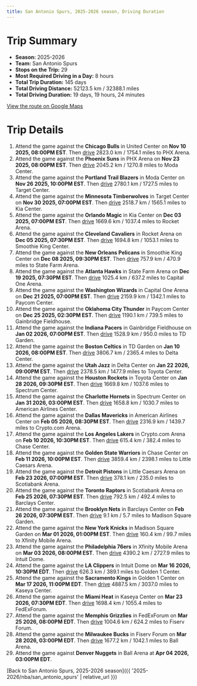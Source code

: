 ```yaml
---
title: San Antonio Spurs, 2025-2026 season, Driving Duration
---
```


# Trip Summary
- **Season:** 2025-2026
- **Team:** San Antonio Spurs
- **Stops on the Trip:** 29
- **Most Required Driving in a Day:** 8 hours
- **Total Trip Duration:** 145 days
- **Total Driving Distance:** 52123.5 km / 32388.1 miles
- **Total Driving Duration:** 19 days, 19 hours, 24 minutes

[View the route on Google Maps](https://www.google.com/maps/dir/United+Center+Chicago+IL/PHX+Arena+Phoenix+AZ/Moda+Center+Portland+OR/Target+Center+Minneapolis+MN/Kia+Center+Orlando+FL/Rocket+Arena+Cleveland+OH/Smoothie+King+Center+New+Orleans+LA/State+Farm+Arena+Atlanta+GA/Capital+One+Arena+Washington+DC/Paycom+Center+Oklahoma+City+OK/Gainbridge+Fieldhouse+Indianapolis+IN/TD+Garden+Boston+MA/Delta+Center+Salt+Lake+City+UT/Toyota+Center+Houston+TX/Spectrum+Center+Charlotte+NC/American+Airlines+Center+Dallas+TX/Crypto.com+Arena+Los+Angeles+CA/Chase+Center+San+Francisco+CA/Little+Caesars+Arena+Detroit+MI/Scotiabank+Arena+Toronto+ON/Barclays+Center+Brooklyn+NY/Madison+Square+Garden+New+York+NY/Xfinity+Mobile+Arena+Philadelphia+PA/Intuit+Dome+Inglewood+CA/Golden+1+Center+Sacramento+CA/Kaseya+Center+Miami+FL/FedExForum+Memphis+TN/Fiserv+Forum+Milwaukee+WI/Ball+Arena+Denver+CO)

# Trip Details
1. Attend the game against the **Chicago Bulls** in United Center on **Nov 10 2025, 08:00PM EST**. Then [drive](https://www.google.com/maps/dir/United+Center+Chicago+IL/PHX+Arena+Phoenix+AZ) 2823.0 km / 1754.1 miles to PHX Arena.
2. Attend the game against the **Phoenix Suns** in PHX Arena on **Nov 23 2025, 08:00PM EST**. Then [drive](https://www.google.com/maps/dir/PHX+Arena+Phoenix+AZ/Moda+Center+Portland+OR) 2045.2 km / 1270.8 miles to Moda Center.
3. Attend the game against the **Portland Trail Blazers** in Moda Center on **Nov 26 2025, 10:00PM EST**. Then [drive](https://www.google.com/maps/dir/Moda+Center+Portland+OR/Target+Center+Minneapolis+MN) 2780.1 km / 1727.5 miles to Target Center.
4. Attend the game against the **Minnesota Timberwolves** in Target Center on **Nov 30 2025, 07:00PM EST**. Then [drive](https://www.google.com/maps/dir/Target+Center+Minneapolis+MN/Kia+Center+Orlando+FL) 2518.7 km / 1565.1 miles to Kia Center.
5. Attend the game against the **Orlando Magic** in Kia Center on **Dec 03 2025, 07:00PM EST**. Then [drive](https://www.google.com/maps/dir/Kia+Center+Orlando+FL/Rocket+Arena+Cleveland+OH) 1669.6 km / 1037.4 miles to Rocket Arena.
6. Attend the game against the **Cleveland Cavaliers** in Rocket Arena on **Dec 05 2025, 07:30PM EST**. Then [drive](https://www.google.com/maps/dir/Rocket+Arena+Cleveland+OH/Smoothie+King+Center+New+Orleans+LA) 1694.8 km / 1053.1 miles to Smoothie King Center.
7. Attend the game against the **New Orleans Pelicans** in Smoothie King Center on **Dec 08 2025, 09:30PM EST**. Then [drive](https://www.google.com/maps/dir/Smoothie+King+Center+New+Orleans+LA/State+Farm+Arena+Atlanta+GA) 757.9 km / 470.9 miles to State Farm Arena.
8. Attend the game against the **Atlanta Hawks** in State Farm Arena on **Dec 19 2025, 07:30PM EST**. Then [drive](https://www.google.com/maps/dir/State+Farm+Arena+Atlanta+GA/Capital+One+Arena+Washington+DC) 1025.4 km / 637.2 miles to Capital One Arena.
9. Attend the game against the **Washington Wizards** in Capital One Arena on **Dec 21 2025, 07:00PM EST**. Then [drive](https://www.google.com/maps/dir/Capital+One+Arena+Washington+DC/Paycom+Center+Oklahoma+City+OK) 2159.9 km / 1342.1 miles to Paycom Center.
10. Attend the game against the **Oklahoma City Thunder** in Paycom Center on **Dec 25 2025, 02:30PM EST**. Then [drive](https://www.google.com/maps/dir/Paycom+Center+Oklahoma+City+OK/Gainbridge+Fieldhouse+Indianapolis+IN) 1190.1 km / 739.5 miles to Gainbridge Fieldhouse.
11. Attend the game against the **Indiana Pacers** in Gainbridge Fieldhouse on **Jan 02 2026, 07:00PM EST**. Then [drive](https://www.google.com/maps/dir/Gainbridge+Fieldhouse+Indianapolis+IN/TD+Garden+Boston+MA) 1528.9 km / 950.0 miles to TD Garden.
12. Attend the game against the **Boston Celtics** in TD Garden on **Jan 10 2026, 08:00PM EST**. Then [drive](https://www.google.com/maps/dir/TD+Garden+Boston+MA/Delta+Center+Salt+Lake+City+UT) 3806.7 km / 2365.4 miles to Delta Center.
13. Attend the game against the **Utah Jazz** in Delta Center on **Jan 22 2026, 09:00PM EST**. Then [drive](https://www.google.com/maps/dir/Delta+Center+Salt+Lake+City+UT/Toyota+Center+Houston+TX) 2378.5 km / 1477.9 miles to Toyota Center.
14. Attend the game against the **Houston Rockets** in Toyota Center on **Jan 28 2026, 09:30PM EST**. Then [drive](https://www.google.com/maps/dir/Toyota+Center+Houston+TX/Spectrum+Center+Charlotte+NC) 1669.8 km / 1037.6 miles to Spectrum Center.
15. Attend the game against the **Charlotte Hornets** in Spectrum Center on **Jan 31 2026, 03:00PM EST**. Then [drive](https://www.google.com/maps/dir/Spectrum+Center+Charlotte+NC/American+Airlines+Center+Dallas+TX) 1658.8 km / 1030.7 miles to American Airlines Center.
16. Attend the game against the **Dallas Mavericks** in American Airlines Center on **Feb 05 2026, 08:30PM EST**. Then [drive](https://www.google.com/maps/dir/American+Airlines+Center+Dallas+TX/Crypto.com+Arena+Los+Angeles+CA) 2316.9 km / 1439.7 miles to Crypto.com Arena.
17. Attend the game against the **Los Angeles Lakers** in Crypto.com Arena on **Feb 10 2026, 10:30PM EST**. Then [drive](https://www.google.com/maps/dir/Crypto.com+Arena+Los+Angeles+CA/Chase+Center+San+Francisco+CA) 615.4 km / 382.4 miles to Chase Center.
18. Attend the game against the **Golden State Warriors** in Chase Center on **Feb 11 2026, 10:00PM EST**. Then [drive](https://www.google.com/maps/dir/Chase+Center+San+Francisco+CA/Little+Caesars+Arena+Detroit+MI) 3859.4 km / 2398.1 miles to Little Caesars Arena.
19. Attend the game against the **Detroit Pistons** in Little Caesars Arena on **Feb 23 2026, 07:00PM EST**. Then [drive](https://www.google.com/maps/dir/Little+Caesars+Arena+Detroit+MI/Scotiabank+Arena+Toronto+ON) 378.1 km / 235.0 miles to Scotiabank Arena.
20. Attend the game against the **Toronto Raptors** in Scotiabank Arena on **Feb 25 2026, 07:30PM EST**. Then [drive](https://www.google.com/maps/dir/Scotiabank+Arena+Toronto+ON/Barclays+Center+Brooklyn+NY) 792.5 km / 492.4 miles to Barclays Center.
21. Attend the game against the **Brooklyn Nets** in Barclays Center on **Feb 26 2026, 07:30PM EST**. Then [drive](https://www.google.com/maps/dir/Barclays+Center+Brooklyn+NY/Madison+Square+Garden+New+York+NY) 9.1 km / 5.7 miles to Madison Square Garden.
22. Attend the game against the **New York Knicks** in Madison Square Garden on **Mar 01 2026, 01:00PM EST**. Then [drive](https://www.google.com/maps/dir/Madison+Square+Garden+New+York+NY/Xfinity+Mobile+Arena+Philadelphia+PA) 160.4 km / 99.7 miles to Xfinity Mobile Arena.
23. Attend the game against the **Philadelphia 76ers** in Xfinity Mobile Arena on **Mar 03 2026, 08:00PM EST**. Then [drive](https://www.google.com/maps/dir/Xfinity+Mobile+Arena+Philadelphia+PA/Intuit+Dome+Inglewood+CA) 4390.2 km / 2727.9 miles to Intuit Dome.
24. Attend the game against the **LA Clippers** in Intuit Dome on **Mar 16 2026, 10:30PM EDT**. Then [drive](https://www.google.com/maps/dir/Intuit+Dome+Inglewood+CA/Golden+1+Center+Sacramento+CA) 626.3 km / 389.1 miles to Golden 1 Center.
25. Attend the game against the **Sacramento Kings** in Golden 1 Center on **Mar 17 2026, 11:00PM EDT**. Then [drive](https://www.google.com/maps/dir/Golden+1+Center+Sacramento+CA/Kaseya+Center+Miami+FL) 4887.5 km / 3037.0 miles to Kaseya Center.
26. Attend the game against the **Miami Heat** in Kaseya Center on **Mar 23 2026, 07:30PM EDT**. Then [drive](https://www.google.com/maps/dir/Kaseya+Center+Miami+FL/FedExForum+Memphis+TN) 1698.4 km / 1055.4 miles to FedExForum.
27. Attend the game against the **Memphis Grizzlies** in FedExForum on **Mar 25 2026, 08:00PM EDT**. Then [drive](https://www.google.com/maps/dir/FedExForum+Memphis+TN/Fiserv+Forum+Milwaukee+WI) 1004.6 km / 624.2 miles to Fiserv Forum.
28. Attend the game against the **Milwaukee Bucks** in Fiserv Forum on **Mar 28 2026, 03:00PM EDT**. Then [drive](https://www.google.com/maps/dir/Fiserv+Forum+Milwaukee+WI/Ball+Arena+Denver+CO) 1677.2 km / 1042.1 miles to Ball Arena.
29. Attend the game against **Denver Nuggets** in Ball Arena at **Apr 04 2026, 03:00PM EDT**.

[Back to San Antonio Spurs, 2025-2026 season]({{ '2025-2026/nba/san_antonio_spurs' | relative_url }})

